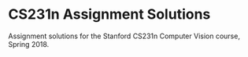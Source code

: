 # CS231n Assignment Solutions
Assignment solutions for the Stanford CS231n Computer Vision course, Spring 2018.
